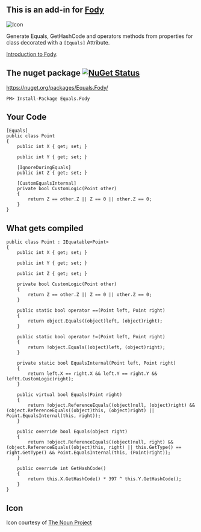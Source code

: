 ## This is an add-in for [Fody](https://github.com/Fody/Fody/) 

![Icon](https://raw.github.com/Fody/Equals/master/Icons/package_icon.png)

Generate Equals, GetHashCode and operators methods from properties for class decorated with a `[Equals]` Attribute.

[Introduction to Fody](http://github.com/Fody/Fody/wiki/SampleUsage).

## The nuget package  [![NuGet Status](http://img.shields.io/nuget/v/Equals.Fody.svg?style=flat)](https://www.nuget.org/packages/Equals.Fody/)

https://nuget.org/packages/Equals.Fody/

    PM> Install-Package Equals.Fody
    
## Your Code

    [Equals]
    public class Point
    {
        public int X { get; set; }
        
        public int Y { get; set; }
        
        [IgnoreDuringEquals]
        public int Z { get; set; }
        
        [CustomEqualsInternal]
        private bool CustomLogic(Point other)
        {
            return Z == other.Z || Z == 0 || other.Z == 0;
        }
    }

## What gets compiled

    public class Point : IEquatable<Point>
    {
        public int X { get; set; }

        public int Y { get; set; }

        public int Z { get; set; }
        
        private bool CustomLogic(Point other)
        {
            return Z == other.Z || Z == 0 || other.Z == 0;
        }

        public static bool operator ==(Point left, Point right)
        {
            return object.Equals((object)left, (object)right);
        }

        public static bool operator !=(Point left, Point right)
        {
            return !object.Equals((object)left, (object)right);
        }

        private static bool EqualsInternal(Point left, Point right)
        {
            return left.X == right.X && left.Y == right.Y && leftt.CustomLogic(right);
        }

        public virtual bool Equals(Point right)
        {
            return !object.ReferenceEquals((object)null, (object)right) && (object.ReferenceEquals((object)this, (object)right) || Point.EqualsInternal(this, right));
        }

        public override bool Equals(object right)
        {
            return !object.ReferenceEquals((object)null, right) && (object.ReferenceEquals((object)this, right) || this.GetType() == right.GetType() && Point.EqualsInternal(this, (Point)right));
        }

        public override int GetHashCode()
        {
            return this.X.GetHashCode() * 397 ^ this.Y.GetHashCode();
        }
    }

## Icon

Icon courtesy of [The Noun Project](http://thenounproject.com)
